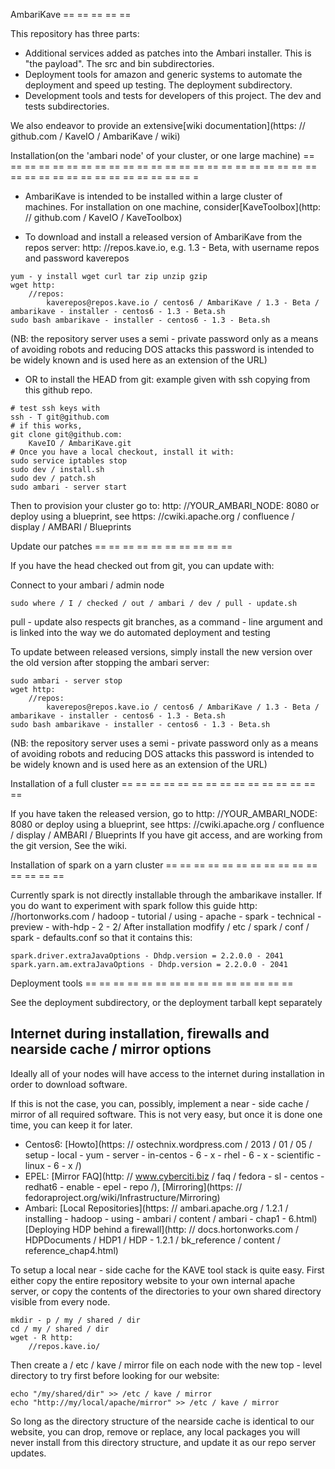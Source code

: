 AmbariKave
== == == == ==

This repository has three parts:
- Additional services added as patches into the Ambari installer. This is "the payload". The src and bin subdirectories.
- Deployment tools for amazon and generic systems to automate the deployment and speed up testing. The deployment subdirectory.
- Development tools and tests for developers of this project. The dev and tests subdirectories.

We also endeavor to provide an extensive[wiki documentation](https: // github.com / KaveIO / AmbariKave / wiki)

Installation(on the 'ambari node' of your cluster, or one large machine)
== == == == == == == == == == == == == == == == == == == == == == == == == == == == == == == == == == == == =

* AmbariKave is intended to be installed within a large cluster of machines. For installation on one machine, consider[KaveToolbox](http: // github.com / KaveIO / KaveToolbox)

* To download and install a released version of AmbariKave from the repos server:
    http:
        //repos.kave.io, e.g. 1.3 - Beta, with username repos and password kaverepos
```
yum - y install wget curl tar zip unzip gzip
wget http:
    //repos:
        kaverepos@repos.kave.io / centos6 / AmbariKave / 1.3 - Beta / ambarikave - installer - centos6 - 1.3 - Beta.sh
sudo bash ambarikave - installer - centos6 - 1.3 - Beta.sh
```

(NB: the repository server uses a semi - private password only as a means of avoiding robots and reducing DOS attacks
 this password is intended to be widely known and is used here as an extension of the URL)

* OR to install the HEAD from git:
    example given with ssh copying from this github repo.
```
# test ssh keys with
ssh - T git@github.com
# if this works,
git clone git@github.com:
    KaveIO / AmbariKave.git
# Once you have a local checkout, install it with:
sudo service iptables stop
sudo dev / install.sh
sudo dev / patch.sh
sudo ambari - server start
```

Then to provision your cluster go to:
    http:
        //YOUR_AMBARI_NODE:
            8080 or deploy using a blueprint, see https:
                //cwiki.apache.org / confluence / display / AMBARI / Blueprints


Update our patches
== == == == == == == == == ==

If you have the head checked out from git, you can update with:

Connect to your ambari / admin node
```
sudo where / I / checked / out / ambari / dev / pull - update.sh
```
pull - update also respects git branches, as a command - line argument and is linked into the way we do automated deployment and testing

To update between released versions, simply install the new version over the old version after stopping the ambari server:
```
sudo ambari - server stop
wget http:
    //repos:
        kaverepos@repos.kave.io / centos6 / AmbariKave / 1.3 - Beta / ambarikave - installer - centos6 - 1.3 - Beta.sh
sudo bash ambarikave - installer - centos6 - 1.3 - Beta.sh
```

(NB: the repository server uses a semi - private password only as a means of avoiding robots and reducing DOS attacks
 this password is intended to be widely known and is used here as an extension of the URL)

Installation of a full cluster
== == == == == == == == == == == == == == ==

If you have taken the released version, go to http:
    //YOUR_AMBARI_NODE:
        8080 or deploy using a blueprint, see https:
            //cwiki.apache.org / confluence / display / AMBARI / Blueprints
If you have git access, and are working from the git version, See the wiki.


Installation of spark on a yarn cluster
== == == == == == == == == == == == == == ==

Currently spark is not directly installable through the ambarikave installer. If
you do want to experiment with spark follow this guide http:
    //hortonworks.com / hadoop - tutorial / using - apache - spark - technical - preview - with-hdp - 2 - 2/
After installation modfify / etc / spark / conf / spark - defaults.conf so that it contains this:

    spark.driver.extraJavaOptions - Dhdp.version = 2.2.0.0 - 2041
    spark.yarn.am.extraJavaOptions - Dhdp.version = 2.2.0.0 - 2041


Deployment tools
== == == == == == == == == == == == == == ==

See the deployment subdirectory, or the deployment tarball kept separately

Internet during installation, firewalls and nearside cache / mirror options
-------------------------------------------------------------------------

Ideally all of your nodes will have access to the internet during installation in order to download software.

If this is not the case, you can, possibly, implement a near - side cache / mirror of all required software. This is not very easy, but once it is done one time, you can keep it for later.
* Centos6:
    [Howto](https: // ostechnix.wordpress.com / 2013 / 01 / 05 / setup - local - yum - server - in-centos - 6 - x - rhel - 6 - x - scientific - linux - 6 - x /)
* EPEL:
    [Mirror FAQ](http: // www.cyberciti.biz / faq / fedora - sl - centos - redhat6 - enable - epel - repo /), [Mirroring](https: // fedoraproject.org/wiki/Infrastructure/Mirroring)
* Ambari:
    [Local Repositories](https: // ambari.apache.org / 1.2.1 / installing - hadoop - using - ambari / content / ambari - chap1 - 6.html)[Deploying HDP behind a firewall](http: // docs.hortonworks.com / HDPDocuments / HDP1 / HDP - 1.2.1 / bk_reference / content / reference_chap4.html)

To setup a local near - side cache for the KAVE tool stack is quite easy.
First either copy the entire repository website to your own internal apache server, or copy the contents of the directories to your own shared directory visible from every node.

```
mkdir - p / my / shared / dir
cd / my / shared / dir
wget - R http:
    //repos.kave.io/
```

Then create a / etc / kave / mirror file on each node with the new top - level directory to try first before looking for our website:
```
echo "/my/shared/dir" >> /etc / kave / mirror
echo "http://my/local/apache/mirror" >> /etc / kave / mirror
```

So long as the directory structure of the nearside cache is identical to our website, you can drop, remove or replace, any local packages you will never install from this directory structure, and update it as our repo server updates.
